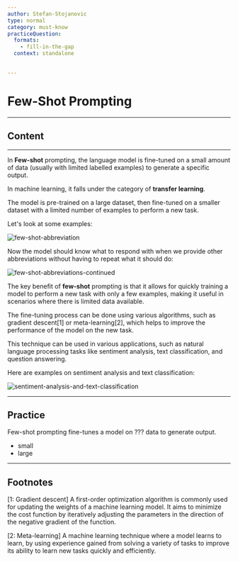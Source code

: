 ```yaml
---
author: Stefan-Stojanovic
type: normal
category: must-know
practiceQuestion:
  formats:
    - fill-in-the-gap
  context: standalone
 

---
```


# Few-Shot Prompting

---

## Content

---

In **Few-shot** prompting, the language model is fine-tuned on a small amount of data (usually with limited labelled examples) to generate a specific output. 

In machine learning, it falls under the category of **transfer learning**.

The model is pre-trained on a large dataset, then fine-tuned on a smaller dataset with a limited number of examples to perform a new task.

Let's look at some examples:

![few-shot-abbreviation](https://img.enkipro.com/d97db4d87ecd2e0ee39a338a3b1f0c50.png)

Now the model should know what to respond with when we provide other abbreviations without having to repeat what it should do:

![few-shot-abbreviations-continued](https://img.enkipro.com/105e6c55b99be01339b35612b7611d39.png)

The key benefit of **few-shot** prompting is that it allows for quickly training a model to perform a new task with only a few examples, making it useful in scenarios where there is limited data available.

The fine-tuning process can be done using various algorithms, such as gradient descent[1] or meta-learning[2], which helps to improve the performance of the model on the new task.

This technique can be used in various applications, such as natural language processing tasks like sentiment analysis, text classification, and question answering.

Here are examples on sentiment analysis and text classification:

![sentiment-analysis-and-text-classification](https://img.enkipro.com/2ddb08d1bf5a0b14b886ec20fa245a63.png)


---
## Practice

Few-shot prompting fine-tunes a model on ??? data to generate output.

- small
- large

---
## Footnotes

[1: Gradient descent]
A first-order optimization algorithm is commonly used for updating the weights of a machine learning model. It aims to minimize the cost function by iteratively adjusting the parameters in the direction of the negative gradient of the function.

[2: Meta-learning]
A machine learning technique where a model learns to learn, by using experience gained from solving a variety of tasks to improve its ability to learn new tasks quickly and efficiently.